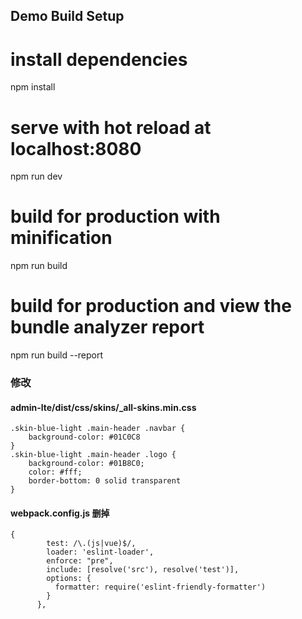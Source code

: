 ## Demo Build Setup


# install dependencies
npm install

# serve with hot reload at localhost:8080
npm run dev

# build for production with minification
npm run build

# build for production and view the bundle analyzer report
npm run build --report

### 修改
#### admin-lte/dist/css/skins/_all-skins.min.css
```
.skin-blue-light .main-header .navbar {
    background-color: #01C0C8
}
.skin-blue-light .main-header .logo {
    background-color: #01B8C0;
    color: #fff;
    border-bottom: 0 solid transparent
}
```

#### webpack.config.js 删掉
```
{
        test: /\.(js|vue)$/,
        loader: 'eslint-loader',
        enforce: "pre",
        include: [resolve('src'), resolve('test')],
        options: {
          formatter: require('eslint-friendly-formatter')
        }
      },
```